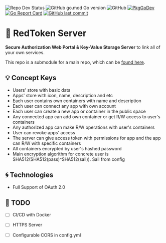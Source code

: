![Repo Dev Status](https://img.shields.io/badge/status-in%20dev-%23f44336)
![GitHub go.mod Go version](https://img.shields.io/github/go-mod/go-version/jkulvichs-sandbox/red-token-server)
![GitHub](https://img.shields.io/github/license/jkulvichs-sandbox/red-token-server)
[![PkgGoDev](https://pkg.go.dev/badge/github.com/jkulvichs-sandbox/red-token-server)](https://pkg.go.dev/github.com/jkulvichs-sandbox/red-token)
[![Go Report Card](https://goreportcard.com/badge/github.com/jkulvichs-sandbox/red-token-server)](https://goreportcard.com/report/github.com/jkulvichs-sandbox/red-token)
[![GitHub last commit](https://img.shields.io/github/last-commit/jkulvichs-sandbox/red-token-server)](https://github.com/jkulvichs-sandbox/red-token/commits/master)

# :closed_lock_with_key: RedToken Server

**Secure Authorization Web Portal & Key-Value Storage Server** to link all of your own services.

This repo is a submodule for a main repo, which can be [found here](https://github.com/jkulvichs-sandbox/red-token).

## :bulb: Concept Keys

- Users' store with basic data
- Apps' store with icon, name, description and etc
- Each user contains own containers with name and description
- Each user can connect any app with own account
- Each user can create a new app or container in the public space
- Any connected app can add own container or get R/W access to user's containers
- Any authorized app can make R/W operations with user's containers 
- User can revoke apps' access
- The server can give access token with permissions for app and the app can R/W with specific containers
- All containers encrypted by user's hashed password
- Main encryption algorithm for concrete user is SHA512(SHA512(pass)^SHA512(sail)). Sail from config 

## :cyclone: Technologies

- Full Support of OAuth 2.0

## :notebook: TODO

- [ ] CI/CD with Docker
- [ ] HTTPS Server
- [ ] Configurable CORS in config.yml

